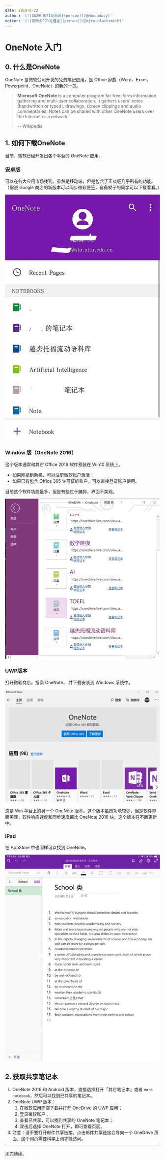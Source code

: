 ```yaml
---
date: 2019-8-22
author: '[![自动化钱71吴思源](person)](@edmundwsy)'
editor: '[![能动少C71尤佳睿](person)](@xjtu-blacksmith)'
---
```


# OneNote 入门

## 0. 什么是OneNote

OneNote 是微软公司开发的免费笔记应用，是 Office 家族（Word、Excel、Powerpoint、OneNote）的新的一员。

> **Microsoft OneNote** is a computer program for free-form information gathering and multi-user collaboration. It gathers users' notes (handwritten or typed), drawings, screen clippings and audio commentaries. Notes can be shared with other OneNote users over the Internet or a network.
>
> -- Wikipedia



## 1. 如何下载OneNote

目前，微软已经开发出各个平台的 OneNote 应用。

### 安卓版

可以在各大应用市场找到。虽然是移动端，但是包含了正式版几乎所有的功能。（据说 Google 商店的新版本可以同步微软便签，自备梯子的同学可以下载看看。）

![1552109880543](/img/onenote/onenote_2.jpg)

### Window 版（OneNote 2016）

这个版本通常和其它 Office 2016 软件预装在 Win10 系统上。

- 如果刚拿到新机，可以注册微软账户激活；
- 如果已有包含 Office 365 许可证的账户，可以直接登录账户使用。

目前这个软件功能最多，但是有些过于臃肿，界面不美观。

![1552109339574](/img/onenote/onenote_1.png)

### UWP版本

打开微软商店，搜索 OneNote， 并下载安装到 Windows 系统中。

![1552110115796](/img/onenote/onenote_3.png)

这是 Win 平台上的另一个 OneNote 版本。这个版本虽然功能较少，但是软件界面美观，软件响应速度和同步速度都比 OneNote 2016 快。这个版本在不断更新中。

### iPad

在 AppStore 中也同样可以找到 OneNote。

![TIM图片20190309155651](/img/onenote/onenote_4.png)

## 2. 获取共享笔记本

1. OneNote 2016 和 Android 版本，直接选择打开「其它笔记本」或者 `more notebook`，然后可以找到已共享的笔记本。
2. OneNote UWP 版本：
   1. 在微软应用商店下载并打开 OneDrive 的 UWP 应用；
   2. 登录微软账户；
   3. 查看已共享，可以找到共享的 OneNote 笔记本；
   4. 双击后选择 OneNote 打开，即可查看页面。
3. 注意：请不要打开邮件共享链接。点击邮件共享链接会导向一个 OneDrive 页面，这个网页需要科学上网才能访问。

---

未完待续。
